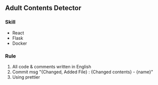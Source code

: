 ## Adult Contents Detector

### Skill
- React
- Flask
- Docker

### Rule
1. All code & comments written in English
2. Commit msg "{Changed, Added File} : {Changed contents} - {name}"
3. Using prettier